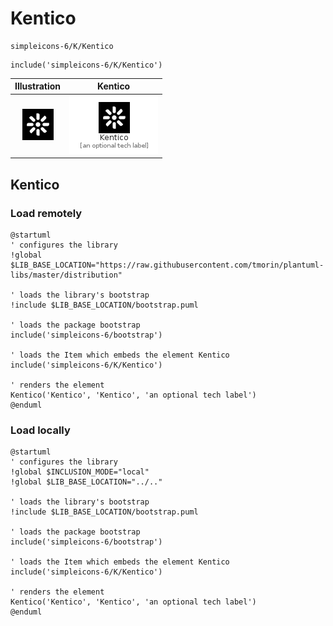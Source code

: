 # Kentico


```text
simpleicons-6/K/Kentico
```

```text
include('simpleicons-6/K/Kentico')
```



| Illustration | Kentico |
| :---: | :---: |
| ![illustration for Illustration](../../simpleicons-6/K/Kentico.png) | ![illustration for Kentico](../../simpleicons-6/K/Kentico.Local.png) |




## Kentico

### Load remotely
```plantuml
@startuml
' configures the library
!global $LIB_BASE_LOCATION="https://raw.githubusercontent.com/tmorin/plantuml-libs/master/distribution"

' loads the library's bootstrap
!include $LIB_BASE_LOCATION/bootstrap.puml

' loads the package bootstrap
include('simpleicons-6/bootstrap')

' loads the Item which embeds the element Kentico
include('simpleicons-6/K/Kentico')

' renders the element
Kentico('Kentico', 'Kentico', 'an optional tech label')
@enduml
```

### Load locally
```plantuml
@startuml
' configures the library
!global $INCLUSION_MODE="local"
!global $LIB_BASE_LOCATION="../.."

' loads the library's bootstrap
!include $LIB_BASE_LOCATION/bootstrap.puml

' loads the package bootstrap
include('simpleicons-6/bootstrap')

' loads the Item which embeds the element Kentico
include('simpleicons-6/K/Kentico')

' renders the element
Kentico('Kentico', 'Kentico', 'an optional tech label')
@enduml
```

